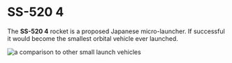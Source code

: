 # SS-520 4

The **SS-520 4** rocket is a proposed Japanese micro-launcher. If successful it would become the smallest orbital vehicle ever launched.


![a comparison to other small launch vehicles](https://open-aerospace.github.io/SS-520/overview/SS-520_comparison.svg)
